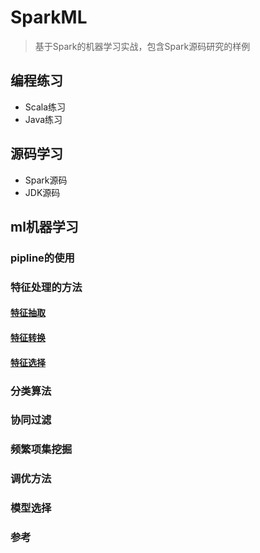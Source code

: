 # SparkML

> 基于Spark的机器学习实战，包含Spark源码研究的样例

## 编程练习

- Scala练习
- Java练习

## 源码学习

- Spark源码
- JDK源码

## ml机器学习

### pipline的使用

### 特征处理的方法

#### [特征抽取](https://github.com/xinghalo/Spark-MLlib-Learning/tree/master/src/xingoo/ml/extraction)

#### [特征转换](https://github.com/xinghalo/Spark-MLlib-Learning/tree/master/src/xingoo/ml/tranformer)

#### [特征选择](https://github.com/xinghalo/Spark-MLlib-Learning/tree/master/src/xingoo/ml/selector)

### 分类算法

### 协同过滤

### 频繁项集挖掘

### 调优方法

### 模型选择

### 参考


